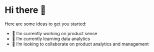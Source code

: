 # Hi there 👋

<!---
**satpalkar7/satpalkar7** is a ✨ _special_ ✨ repository because its `README.md` (this file) appears on your GitHub profile.
-->
Here are some ideas to get you started:

- 🔭 I’m currently working on product sense
- 🌱 I’m currently learning data analytics
- 👯 I’m looking to collaborate on product analytics and management
<!---
- 🤔 I’m looking for help with ...
- 💬 Ask me about ...
- 📫 How to reach me: ...
- 😄 Pronouns: He/ Him
- ⚡ Fun fact: ...

